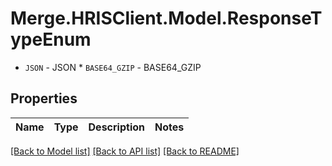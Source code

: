 # Merge.HRISClient.Model.ResponseTypeEnum
* `JSON` - JSON * `BASE64_GZIP` - BASE64_GZIP

## Properties

Name | Type | Description | Notes
------------ | ------------- | ------------- | -------------

[[Back to Model list]](../README.md#documentation-for-models) [[Back to API list]](../README.md#documentation-for-api-endpoints) [[Back to README]](../README.md)

